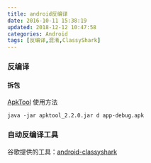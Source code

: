 ```yaml
---
title: android反编译
date: 2016-10-11 15:38:19
updated: 2018-12-12 10:47:58categories: Android
tags: [反编译,混淆,ClassyShark]
---
```

### 反编译
#### 拆包
[ApkTool](https://ibotpeaches.github.io/Apktool/documentation/)
使用方法
```
java -jar apktool_2.2.0.jar d app-debug.apk
```
### 自动反编译工具
谷歌提供的工具：[android-classyshark](https://github.com/google/android-classyshark/releases)
